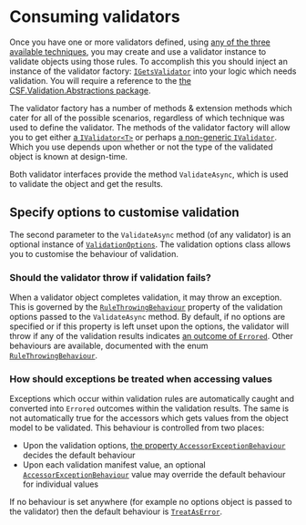 # Consuming validators

Once you have one or more validators defined, using [any of the three available techniques], you may create and use a validator instance to validate objects using those rules.
To accomplish this you should inject an instance of the validator factory: [`IGetsValidator`] into your logic which needs validation.
You will require a reference to the [the CSF.Validation.Abstractions package].

The validator factory has a number of methods & extension methods which cater for all of the possible scenarios, regardless of which technique was used to define the validator.
The methods of the validator factory will allow you to get either [a `IValidator<T>`] or perhaps [a non-generic `IValidator`].
Which you use depends upon whether or not the type of the validated object is known at design-time.

Both validator interfaces provide the method `ValidateAsync`, which is used to validate the object and get the results.

[any of the three available techniques]:WritingValidators/index.md#creating-a-validator-from-some-rules
[`IGetsValidator`]:xref:CSF.Validation.IGetsValidator
[the CSF.Validation.Abstractions package]:https://www.nuget.org/packages/CSF.Validation.Abstractions
[a `IValidator<T>`]:xref:CSF.Validation.IValidator`1
[a non-generic `IValidator`]:xref:CSF.Validation.IValidator

## Specify options to customise validation

The second parameter to the `ValidateAsync` method (of any validator) is an optional instance of [`ValidationOptions`].
The validation options class allows you to customise the behaviour of validation.

[`ValidationOptions`]:xref:CSF.Validation.ValidationOptions

### Should the validator throw if validation fails?

When a validator object completes validation, it may throw an exception.  This is governed by the [`RuleThrowingBehaviour`] property of the validation options passed to the `ValidateAsync` method.
By default, if no options are specified or if this property is left unset upon the options, the validator will throw if any of the validation results indicates [an outcome of `Errored`].
Other behaviours are available, documented with the enum [`RuleThrowingBehaviour`].

[`RuleThrowingBehaviour`]:xref:CSF.Validation.ValidationOptions.RuleThrowingBehaviour
[an outcome of `Errored`]:xref:CSF.Validation.Rules.RuleOutcome
[`RuleThrowingBehaviour`]:xref:CSF.Validation.RuleThrowingBehaviour

### How should exceptions be treated when accessing values

Exceptions which occur within validation rules are automatically caught and converted into `Errored` outcomes within the validation results.
The same is not automatically true for the accessors which gets values from the object model to be validated.
This behaviour is controlled from two places:

* Upon the validation options, [the property `AccessorExceptionBehaviour`] decides the default behaviour
* Upon each validation manifest value, an optional [`AccessorExceptionBehaviour`] value may override the default behaviour for individual values

If no behaviour is set anywhere (for example no options object is passed to the validator) then the default behaviour is [`TreatAsError`].

[the property `AccessorExceptionBehaviour`]:xref:CSF.Validation.ValidationOptions.AccessorExceptionBehaviour
[`AccessorExceptionBehaviour`]:xref:HandlingAccessorExceptions
[`TreatAsError`]:xref:CSF.Validation.Manifest.ValueAccessExceptionBehaviour
